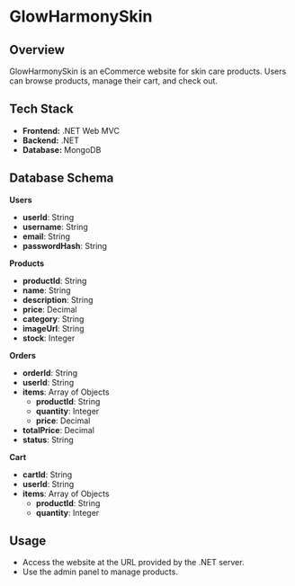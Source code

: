 # GlowHarmonySkin

## Overview
GlowHarmonySkin is an eCommerce website for skin care products. Users can browse products, manage their cart, and check out. 

## Tech Stack
- **Frontend:** .NET Web MVC
- **Backend:** .NET
- **Database:** MongoDB

## Database Schema

**Users**
- **userId**: String
- **username**: String
- **email**: String
- **passwordHash**: String

**Products**
- **productId**: String
- **name**: String
- **description**: String
- **price**: Decimal
- **category**: String
- **imageUrl**: String
- **stock**: Integer

**Orders**
- **orderId**: String
- **userId**: String
- **items**: Array of Objects
  - **productId**: String
  - **quantity**: Integer
  - **price**: Decimal
- **totalPrice**: Decimal
- **status**: String

**Cart**
- **cartId**: String
- **userId**: String
- **items**: Array of Objects
  - **productId**: String
  - **quantity**: Integer

## Usage
- Access the website at the URL provided by the .NET server.
- Use the admin panel to manage products.
